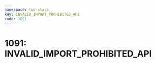 ```yaml
---
namespace: lwc-class
key: INVALID_IMPORT_PROHIBITED_API
code: 1091
---
```


# 1091: INVALID_IMPORT_PROHIBITED_API
